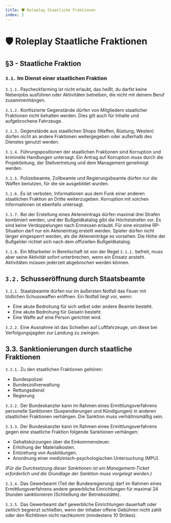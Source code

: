 ```yaml
---
title: 🛡️ Roleplay Staatliche Fraktionen
index: 3
---
```


# 🛡️ Roleplay Staatliche Fraktionen

## §3 - Staatliche Fraktion
### `3.1.` Im Dienst einer staatlichen Fraktion
`3.1.1.` Paycheckfarming ist nicht erlaubt, das heißt, du darfst keine Nebenjobs ausführen oder Aktivitäten betreiben, die nicht mit deinem Beruf zusammenhängen.

`3.1.2.` Konfiszierte Gegenstände dürfen von Mitgliedern staatlicher Fraktionen nicht behalten werden. Dies gilt auch für Inhalte und aufgebrochene Fahrzeuge.

`3.1.3.` Gegenstände aus staatlichen Shops (Waffen, Rüstung, Westen) dürfen nicht an andere Fraktionen weitergegeben oder außerhalb des Dienstes genutzt werden.

`3.1.4.` Führungspositionen der staatlichen Fraktionen sind Korruption und kriminelle Handlungen untersagt. Ein Antrag auf Korruption muss durch die Projektleitung, der Stellvertretung und dem Management genehmigt werden.

`3.1.5.` Polizeibeamte, Zollbeamte und Regierungsbeamte dürfen nur die Waffen benutzen, für die sie ausgebildet wurden.

`3.1.6.` Es ist verboten, Informationen aus dem Funk einer anderen staatlichen Fraktion an Dritte weiterzugeben. Korruption mit solchen Informationen ist ebenfalls untersagt.

`3.1.7.` Bei der Erstellung eines Akteneintrags dürfen maximal drei Strafen kombiniert werden, und der Bußgeldkatalog gibt die Höchststrafen vor. Es sind keine Verdoppelungen nach Ermessen erlaubt. Für eine einzelne RP-Situation darf nur ein Akteneintrag erstellt werden. Spieler dürfen nicht länger eingesperrt werden, als die Akteneinträge es vorsehen. Die Höhe der Bußgelder richtet sich nach dem offiziellen Bußgeldkatalog.

`3.1.8.` Ein Mitarbeiter in Bereitschaft ist von der Regel `3.1.1.` befreit, muss aber seine Aktivität sofort unterbrechen, wenn ein Einsatz ansteht. Aktivitäten müssen jederzeit abgebrochen werden können.

## `3.2.` Schusseröffnung durch Staatsbeamte
`3.2.1.` Staatsbeamte dürfen nur im äußersten Notfall das Feuer mit tödlichen Schusswaffen eröffnen. Ein Notfall liegt vor, wenn:

  - Eine akute Bedrohung für sich selbst oder andere Beamte besteht.
  - Eine akute Bedrohung für Geiseln besteht.
  - Eine Waffe auf eine Person gerichtet wird.

`3.2.2.` Eine Ausnahme ist das Schießen auf Luftfahrzeuge, um diese bei Verfolgungsjagden zur Landung zu zwingen.

## 3.3. Sanktionierungen durch staatliche Fraktionen
`3.3.1.` Zu den staatlichen Fraktionen gehören:
  - Bundespolizei
  - Bundeszollverwaltung
  - Rettungsdienst
  - Regierung

`3.3.2.` Der Bundeskanzler kann im Rahmen eines Ermittlungsverfahrens personelle Sanktionen (Suspendierungen und Kündigungen) in anderen staatlichen Fraktionen verhängen. Die Sanktion muss verhältnismäßig sein.

`3.3.3.` Der Bundeskanzler kann im Rahmen eines Ermittlungsverfahrens gegen eine staatliche Fraktion folgende Sanktionen verhängen:
  - Gehaltskürzungen über die Einkommensteuer.
  - Erhöhung der Materialkosten.
  - Entziehung von Ausbildungen.
  - Anordnung einer medizinisch-psychologischen Untersuchung (MPU).

_(Für die Durchsetzung dieser Sanktionen ist ein Management-Ticket erforderlich und die Grundlage der Sanktion muss vorgelegt werden.)_

`3.3.4.` Das Gewerbeamt (Teil der Bundesregierung) darf im Rahmen eines Ermittlungsverfahrens andere gewerbliche Einrichtungen für maximal 24 Stunden sanktionieren (Schließung der Betriebsstätte).

`3.3.5.` Das Gewerbeamt darf gewerbliche Einrichtungen dauerhaft oder zeitlich begrenzt schließen, wenn der Inhaber offene Gebühren nicht zahlt oder den Richtlinien nicht nachkommt (mindestens 10 Strikes).
